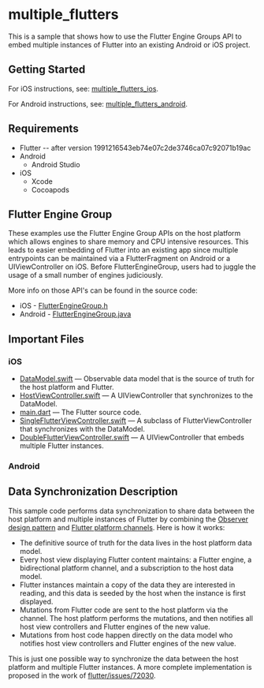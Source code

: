 # multiple_flutters

This is a sample that shows how to use the Flutter Engine Groups API to embed
multiple instances of Flutter into an existing Android or iOS project.

## Getting Started

For iOS instructions, see:
[multiple_flutters_ios](./multiple_flutters_ios/README.md).

For Android instructions, see:
[multiple_flutters_android](./multiple_flutters_android/README.md).

## Requirements

* Flutter -- after version 1991216543eb74e07c2de3746ca07c92071b19ac
* Android
  * Android Studio
* iOS
  * Xcode
  * Cocoapods

## Flutter Engine Group

These examples use the Flutter Engine Group APIs on the host platform which
allows engines to share memory and CPU intensive resources. This leads to easier
embedding of Flutter into an existing app since multiple entrypoints can be
maintained via a FlutterFragment on Android or a UIViewController on iOS.
Before FlutterEngineGroup, users had to juggle the usage of a small number of
engines judiciously.

More info on those API's can be found in the source
code:

- iOS -
  [FlutterEngineGroup.h](https://github.com/flutter/engine/blob/master/shell/platform/darwin/ios/framework/Headers/FlutterEngineGroup.h)
- Android -
  [FlutterEngineGroup.java](https://github.com/flutter/engine/blob/master/shell/platform/android/io/flutter/embedding/engine/FlutterEngineGroup.java)

## Important Files

### iOS

- [DataModel.swift](./multiple_flutters_ios/MultipleFluttersIos/HostViewController.swift)
  — Observable data model that is the source of truth for the host platform and Flutter.
- [HostViewController.swift](./multiple_flutters_ios/MultipleFluttersIos/HostViewController.swift)
  — A UIViewController that synchronizes to the DataModel.
- [main.dart](./multiple_flutters_module/lib/main.dart) — The Flutter source
  code.
- [SingleFlutterViewController.swift](./multiple_flutters_ios/MultipleFluttersIos/SingleFlutterViewController.swift)
  — A subclass of FlutterViewController that synchronizes with the DataModel.
- [DoubleFlutterViewController.swift](./multiple_flutters_ios/MultipleFluttersIos/DoubleFlutterViewController.swift)
  — A UIViewController that embeds multiple Flutter instances.

### Android

## Data Synchronization Description

This sample code performs data synchronization to share data between the host
platform and multiple instances of Flutter by combining the
[Observer design pattern](https://en.wikipedia.org/wiki/Observer_pattern) and
[Flutter platform channels](https://flutter.dev/docs/development/platform-integration/platform-channels).
Here is how it works:

- The definitive source of truth for the data lives in the host platform data
  model.
- Every host view displaying Flutter content maintains: a Flutter engine, a
  bidirectional platform channel, and a subscription to the host data model.
- Flutter instances maintain a copy of the data they are interested in reading,
  and this data is seeded by the host when the instance is first displayed.
- Mutations from Flutter code are sent to the host platform via the channel. The
  host platform performs the mutations, and then notifies all host view
  controllers and Flutter engines of the new value.
- Mutations from host code happen directly on the data model who notifies host
  view controllers and Flutter engines of the new value.

This is just one possible way to synchronize the data between the host platform
and multiple Flutter instances. A more complete implementation is proposed in
the work of
[flutter/issues/72030](https://github.com/flutter/flutter/issues/72030).
